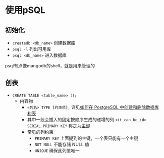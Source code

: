 # 使用pSQL

## 初始化
* `createdb <db_name>` 创建数据库
* `psql -l` 列出可用库
* `psql <db_name>` 进入数据库

psql有点像mangodb的shell，就是用来管理的

## 创表
* `CREATE TABLE <table_name> ();`
  * 内容物
    * `<列名> TYPE [约束项],`  详见[如何在 PostgreSQL 中创建和删除数据库和表](https://prisma.org.cn/dataguide/postgresql/create-and-delete-databases-and-tables)
    * 其中一般会插入的固定按顺序生成的递增的列 `<it_can_be_id> SERIAL PRIMARY KEY` 称之为[主键](https://prisma.org.cn/dataguide/intro/database-glossary#primary-key)
    * 常见的列约束
      * `PRIMARY KEY` 上面提到的主键，一个表只能有一个主键
      * `NOT NULL` 不能存储 NULL 值
      * `UNIQUE` 确保此列值唯一
